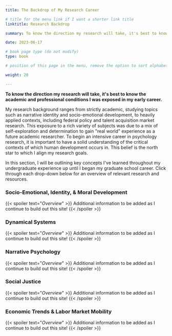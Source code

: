 ```yaml
---
title: The Backdrop of My Research Career

# title for the menu link if I want a shorter link title
linktitle: Research Backdrop

summary: To know the direction my research will take, it's best to know the academic and professional conditions I was exposed in my early career.

date: 2023-06-17

# book page type (do not modify)
type: book

# position of this page in the menu, remove the option to sort alphabetically.

weight: 20

---
```


**To know the direction my research will take, it's best to know the academic and professional conditions I was exposed in my early career.** 

My research background ranges from strictly academic, studying topics such as narrative identity and socio-emotional development, to heavily applied contexts, including federal policy and talent acquisition market research. This exposure to a rich variety of subjects was due to a mix of self-exploration and determination to gain "real world" experience as a future academic researcher. To begin an intensive career in psychology research, it is important to have a solid understanding of the critical contexts of which human development occurs in. This belief is the north star to which I align my research goals. 

In this section, I will be outlining key concepts I've learned throughout my undergraduate experience up until I began my graduate school career. Click through each drop-down below for an overview of relevant research and resources.

### Socio-Emotional, Identity, & Moral Development
{{< spoiler text="*Overview*" >}}
Additional information to be added as I continue to build out this site!
{{< /spoiler >}}

### Dynamical Systems
{{< spoiler text="*Overview*" >}}
Additional information to be added as I continue to build out this site!
{{< /spoiler >}}

### Narrative Psychology
{{< spoiler text="*Overview*" >}}
Additional information to be added as I continue to build out this site!
{{< /spoiler >}}

### Social Justice
{{< spoiler text="*Overview*" >}}
Additional information to be added as I continue to build out this site!
{{< /spoiler >}}

### Economic Trends & Labor Market Mobility
{{< spoiler text="*Overview*" >}}
Additional information to be added as I continue to build out this site!
{{< /spoiler >}}
